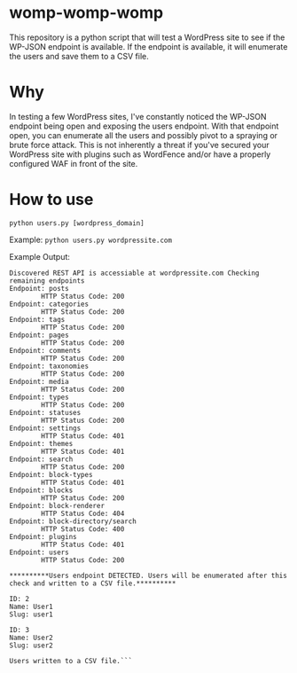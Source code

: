 # womp-womp-womp
This repository is a python script that will test a WordPress site to see if the WP-JSON endpoint is available.  If the endpoint is available, it will enumerate the users and save them to a CSV file.

# Why
In testing a few WordPress sites, I've constantly noticed the WP-JSON endpoint being open and exposing the users endpoint.  With that endpoint open, you can enumerate all the users and possibly pivot to a spraying or brute force attack.  This is not inherently a threat if you've secured your WordPress site with plugins such as WordFence and/or have a properly configured WAF in front of the site.

# How to use
`python users.py [wordpress_domain]`

Example: `python users.py wordpressite.com`

Example Output:
```
Discovered REST API is accessiable at wordpressite.com Checking remaining endpoints
Endpoint: posts
        HTTP Status Code: 200
Endpoint: categories
        HTTP Status Code: 200
Endpoint: tags
        HTTP Status Code: 200
Endpoint: pages
        HTTP Status Code: 200
Endpoint: comments
        HTTP Status Code: 200
Endpoint: taxonomies
        HTTP Status Code: 200
Endpoint: media
        HTTP Status Code: 200
Endpoint: types
        HTTP Status Code: 200
Endpoint: statuses
        HTTP Status Code: 200
Endpoint: settings
        HTTP Status Code: 401
Endpoint: themes
        HTTP Status Code: 401
Endpoint: search
        HTTP Status Code: 200
Endpoint: block-types
        HTTP Status Code: 401
Endpoint: blocks
        HTTP Status Code: 200
Endpoint: block-renderer
        HTTP Status Code: 404
Endpoint: block-directory/search
        HTTP Status Code: 400
Endpoint: plugins
        HTTP Status Code: 401
Endpoint: users
        HTTP Status Code: 200

**********Users endpoint DETECTED. Users will be enumerated after this check and written to a CSV file.**********

ID: 2
Name: User1
Slug: user1

ID: 3
Name: User2
Slug: user2

Users written to a CSV file.```

